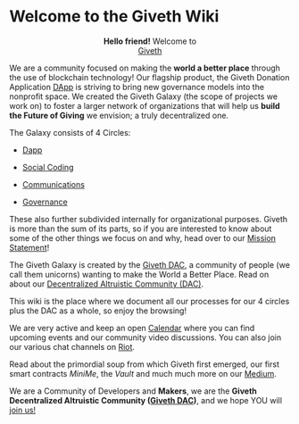 # Welcome to the Giveth Wiki

<p align="center">
<b>Hello friend!</b> Welcome to <br>
<a href="http://giveth.io">Giveth</a> </div>

We are a community focused on making the **world a better place** through the use of blockchain technology! Our flagship product, the Giveth Donation Application [DApp](https://giveth.io/#dapp) is striving to bring new governance models into the nonprofit space. We created the Giveth Galaxy (the scope of projects we work on) to foster a larger network of organizations that will help us **build the Future of Giving** we envision; a truly decentralized one.

The Galaxy consists of 4 Circles:

* [Dapp](../dapp)

* [Social Coding](../social-coding)

* [Communications](../communications)

* [Governance](../governance)

These also further subdivided internally for organizational purposes. Giveth is more than the sum of its parts, so if you are interested to know about some of the other things we focus on and why, head over to our [Mission Statement](./dac/mission/)!

The Giveth Galaxy is created by the [Giveth DAC](../dac), a community of people (we call them unicorns) wanting to make the World a Better Place. Read on about our [Decentralized Altruistic Community (DAC)](../dac).

This wiki is the place where we document all our processes for our 4 circles plus the DAC as a whole, so enjoy the browsing!  

We are very active and keep an open [Calendar](../dac/calendar/) where you can find upcoming events and our community video discussions. You can also join our various chat channels on [Riot](https://riot.im/app/#/group/+giveth:matrix.org).

Read about the primordial soup from which Giveth first emerged, our first smart contracts *MiniMe*, the *Vault* and much much more on our [Medium](https://medium.com/giveth).


We are a Community of Developers and **Makers**, we are the **Giveth Decentralized Altruistic Community ([Giveth DAC](https://giveth.io/#dac))**, and we hope YOU will [join us!](http://join.giveth.io)
